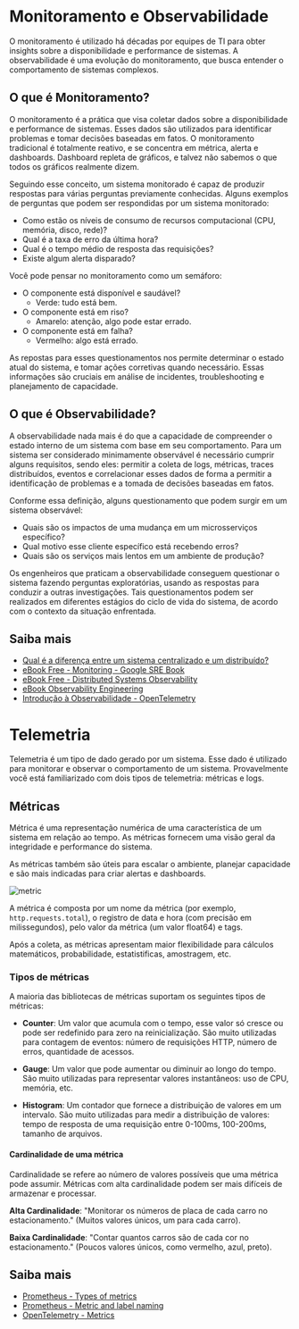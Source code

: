 # Monitoramento e Observabilidade

O monitoramento é utilizado há décadas por equipes de TI para obter insights sobre a disponibilidade e performance de sistemas. A observabilidade é uma evolução do monitoramento, que busca entender o comportamento de sistemas complexos.

## O que é Monitoramento?

O monitoramento é a prática que visa coletar dados sobre a disponibilidade e performance de sistemas. Esses dados são utilizados para identificar problemas e tomar decisões baseadas em fatos. O monitoramento tradicional é totalmente reativo, e se concentra em métrica, alerta e dashboards. Dashboard repleta de gráficos, e talvez não sabemos o que todos os gráficos realmente dizem.

Seguindo esse conceito, um sistema monitorado é capaz de produzir respostas para várias perguntas previamente conhecidas. Alguns exemplos de perguntas que podem ser respondidas por um sistema monitorado:

- Como estão os níveis de consumo de recursos computacional (CPU, memória, disco, rede)?
- Qual é a taxa de erro da última hora?
- Qual é o tempo médio de resposta das requisições?
- Existe algum alerta disparado?

Você pode pensar no monitoramento como um semáforo:

- O componente está disponível e saudável? 
  - Verde: tudo está bem.
- O componente está em riso?
  - Amarelo: atenção, algo pode estar errado.
- O componente está em falha?
  - Vermelho: algo está errado.

As repostas para esses questionamentos nos permite determinar o estado atual do sistema, e tomar ações corretivas quando necessário. Essas informações são cruciais em análise de incidentes, troubleshooting e planejamento de capacidade.

## O que é Observabilidade?

A observabilidade nada mais é do que a capacidade de compreender o estado interno de um sistema com base em seu comportamento.
Para um sistema ser considerado minimamente observável é necessário cumprir alguns requisitos, sendo eles: permitir a coleta de logs, métricas, traces distribuídos, eventos e correlacionar esses dados de forma a permitir a identificação de problemas e a tomada de decisões baseadas em fatos.

Conforme essa definição, alguns questionamento que podem surgir em um sistema observável:

- Quais são os impactos de uma mudança em um microsserviços específico?
- Qual motivo esse cliente específico está recebendo erros?
- Quais são os serviços mais lentos em um ambiente de produção?

Os engenheiros que praticam a observabilidade conseguem questionar o sistema fazendo perguntas exploratórias, usando as respostas para conduzir a outras investigações. Tais questionamentos podem ser realizados em diferentes estágios do ciclo de vida do sistema, de acordo com o contexto da situação enfrentada.

## Saiba mais

- [Qual é a diferença entre um sistema centralizado e um distribuído?](https://www.atlassian.com/br/microservices/microservices-architecture/distributed-architecture)
- [eBook Free - Monitoring - Google SRE Book](https://sre.google/workbook/monitoring/)
- [eBook Free - Distributed Systems Observability](https://unlimited.humio.com/rs/756-LMY-106/images/Distributed-Systems-Observability-eBook.pdf)
- [eBook Observability Engineering](https://info.honeycomb.io/observability-engineering-oreilly-book-2022)
- [Introdução à Observabilidade - OpenTelemetry](https://opentelemetry.io/pt/docs/concepts/observability-primer/)

# Telemetria

Telemetria é um tipo de dado gerado por um sistema. Esse dado é utilizado para monitorar e observar o comportamento de um sistema. Provavelmente você está familiarizado com dois tipos de telemetria: métricas e logs.

## Métricas

Métrica é uma representação numérica de uma característica de um sistema em relação ao tempo. As métricas fornecem uma visão geral da integridade e performance do sistema. 

As métricas também são úteis para escalar o ambiente, planejar capacidade e são mais indicadas para criar alertas e dashboards.

![metric](./images/metric.jpeg)

A métrica é composta por um nome da métrica (por exemplo, `http.requests.total`), o registro de data e hora (com precisão em milissegundos), pelo valor da métrica (um valor float64) e tags.

Após a coleta, as métricas apresentam maior flexibilidade para cálculos matemáticos, probabilidade, estatistificas, amostragem, etc.

### Tipos de métricas

A maioria das bibliotecas de métricas suportam os seguintes tipos de métricas:

- **Counter**: Um valor que acumula com o tempo, esse valor só cresce ou pode ser redefinido para zero na reinicialização. São muito utilizadas para contagem de eventos: número de requisições HTTP, número de erros, quantidade de acessos. 

- **Gauge**: Um valor que pode aumentar ou diminuir ao longo do tempo. São muito utilizadas para representar valores instantâneos: uso de CPU, memória, etc.

- **Histogram**: Um contador que fornece a distribuição de valores em um intervalo. São muito utilizadas para medir a distribuição de valores: tempo de resposta de uma requisição entre 0-100ms, 100-200ms, tamanho de arquivos.

#### Cardinalidade de uma métrica

Cardinalidade se refere ao número de valores possíveis que uma métrica pode assumir. Métricas com alta cardinalidade podem ser mais difíceis de armazenar e processar.

**Alta Cardinalidade**: "Monitorar os números de placa de cada carro no estacionamento." (Muitos valores únicos, um para cada carro).

**Baixa Cardinalidade**: "Contar quantos carros são de cada cor no estacionamento." (Poucos valores únicos, como vermelho, azul, preto).

## Saiba mais

- [Prometheus - Types of metrics](https://prometheus.io/docs/concepts/metric_types/)
- [Prometheus - Metric and label naming](https://prometheus.io/docs/practices/naming/)
- [OpenTelemetry - Metrics](https://opentelemetry.io/pt/docs/concepts/signals/metrics/)
